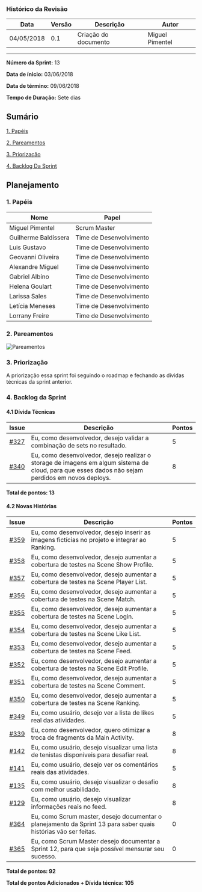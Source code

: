 ### Histórico da Revisão
| Data | Versão | Descrição | Autor |
|---|---|---|---|
| 04/05/2018| 0.1 |Criação do documento | Miguel Pimentel |
-------------------------------------------------------------------------------------------------

**Número da Sprint:** 13

**Data de ínicio:** 03/06/2018

**Data de término:** 09/06/2018

**Tempo de Duração:** Sete dias

## Sumário

[1. Papéis](#1-papéis)

[2. Pareamentos](#2-pareamentos)

[3. Priorização](#3-priorização)

[4. Backlog Da Sprint](#4-backlog-da-sprint)

## **Planejamento**

### 1. **Papéis**

| Nome                  | Papel |
|-----------------------|-------------|
| Miguel Pimentel | Scrum Master |
| Guilherme Baldissera | Time de Desenvolvimento |
| Luis Gustavo | Time de Desenvolvimento |
| Geovanni Oliveira | Time de Desenvolvimento |
| Alexandre Miguel | Time de Desenvolvimento |
| Gabriel Albino | Time de Desenvolvimento |
| Helena Goulart | Time de Desenvolvimento |
| Larissa Sales | Time de Desenvolvimento |
| Letícia Meneses | Time de Desenvolvimento |
| Lorrany Freire | Time de Desenvolvimento |

### 2. **Pareamentos**

![Pareamentos](https://i.imgur.com/aaEgycR.png)

### 3. **Priorização**

A priorização essa sprint foi seguindo o roadmap e fechando as dívidas técnicas da sprint anterior. 

### 4. **Backlog da Sprint**

#### 4.1 **Dívida Técnicas**

| Issue | Descrição | Pontos|
|-------|-----------|-------------|
|[#327](https://github.com/fga-gpp-mds/2018.1_Nexte/issues/327) |Eu, como desenvolvedor, desejo validar a combinação de sets no resultado.| 5 |
|[#340](https://github.com/fga-gpp-mds/2018.1_Nexte/issues/340) |Eu, como desenvolvedor, desejo realizar o storage de imagens em algum sistema de cloud, para que esses dados não sejam perdidos em novos deploys.  | 8 |

**Total de pontos: 13**

#### 4.2 **Novas Histórias**

| Issue | Descrição | Pontos|   
|-------|-----------|-------------|
|[#359](https://github.com/fga-gpp-mds/2018.1_Nexte/issues/359) | Eu, como desenvolvedor, desejo inserir as imagens fictícias no projeto e integrar ao Ranking. | 5 |
|[#358](https://github.com/fga-gpp-mds/2018.1_Nexte/issues/358) | Eu, como desenvolvedor, desejo aumentar a cobertura de testes na Scene Show Profile. | 5 |
|[#357](https://github.com/fga-gpp-mds/2018.1_Nexte/issues/357) | Eu, como desenvolvedor, desejo aumentar a cobertura de testes na Scene Player List. | 5 |
|[#356](https://github.com/fga-gpp-mds/2018.1_Nexte/issues/356) | Eu, como desenvolvedor, desejo aumentar a cobertura de testes na Scene Match. | 5 |
|[#355](https://github.com/fga-gpp-mds/2018.1_Nexte/issues/355) | Eu, como desenvolvedor, desejo aumentar a cobertura de testes na Scene Login. | 5 |
|[#354](https://github.com/fga-gpp-mds/2018.1_Nexte/issues/354) | Eu, como desenvolvedor, desejo aumentar a cobertura de testes na Scene Like List. | 5 |
|[#353](https://github.com/fga-gpp-mds/2018.1_Nexte/issues/353) | Eu, como desenvolvedor, desejo aumentar a cobertura de testes na Scene Feed. | 5 |
|[#352](https://github.com/fga-gpp-mds/2018.1_Nexte/issues/352) | Eu, como desenvolvedor, desejo aumentar a cobertura de testes na Scene Edit Profile. | 5 |
|[#351](https://github.com/fga-gpp-mds/2018.1_Nexte/issues/351) | Eu, como desenvolvedor, desejo aumentar a cobertura de testes na Scene Comment. | 5 |
|[#350](https://github.com/fga-gpp-mds/2018.1_Nexte/issues/350) | Eu, como desenvolvedor, desejo aumentar a cobertura de testes na Scene Ranking. | 5 |
|[#349](https://github.com/fga-gpp-mds/2018.1_Nexte/issues/349) | Eu, como usuário, desejo ver a lista de likes real das atividades. | 5 |
|[#339](https://github.com/fga-gpp-mds/2018.1_Nexte/issues/339) | Eu, como desenvolvedor, quero otimizar a troca de fragments da Main Activity. | 8 |
|[#142](https://github.com/fga-gpp-mds/2018.1_Nexte/issues/142) | Eu, como usuário, desejo visualizar uma lista de tenistas disponíveis para desafiar real. | 8 |
|[#141](https://github.com/fga-gpp-mds/2018.1_Nexte/issues/141) | Eu, como usuário, desejo ver os comentários reais das atividades. | 5 |
|[#135](https://github.com/fga-gpp-mds/2018.1_Nexte/issues/135) | Eu, como usuário, desejo visualizar o desafio com melhor usabilidade. | 8 |
|[#129](https://github.com/fga-gpp-mds/2018.1_Nexte/issues/129) | Eu, como usuário, desejo visualizar informações reais no feed. | 8 |
|[#364](https://github.com/fga-gpp-mds/2018.1_Nexte/issues/364) | Eu, como Scrum master, desejo documentar o planejamento da Sprint 13 para saber quais histórias vão ser feitas. | 0 |
|[#365](https://github.com/fga-gpp-mds/2018.1_Nexte/issues/365) | Eu, como Scrum Master desejo documentar a Sprint 12, para que seja possível mensurar seu sucesso. | 0 |

**Total de pontos: 92**

**Total de pontos Adicionados + Dívida técnica: 105**